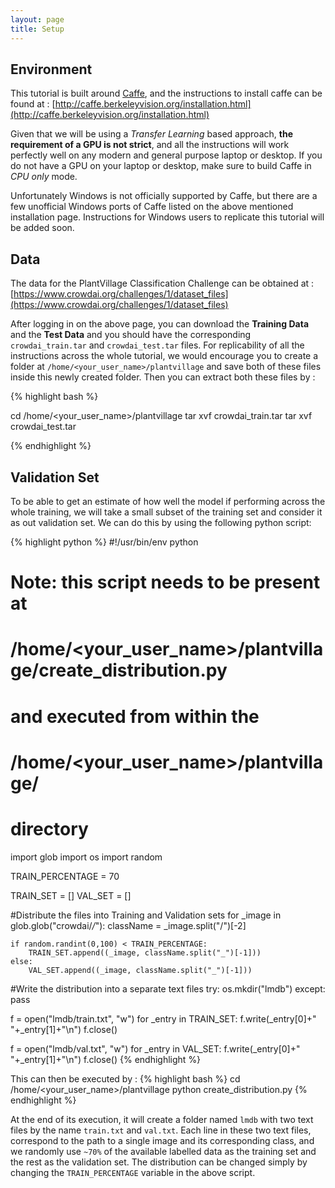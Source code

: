 ```yaml
---
layout: page
title: Setup
---
```


## Environment

This tutorial is built around [Caffe](http://caffe.berkeleyvision.org/), and the instructions to install caffe can be found at : [http://caffe.berkeleyvision.org/installation.html](http://caffe.berkeleyvision.org/installation.html)

Given that we will be using a *Transfer Learning* based approach, **the requirement of a GPU is not strict**, and all the instructions will work perfectly well on any modern and general purpose laptop or desktop. If you do not have a GPU on your laptop or desktop, make sure to build Caffe in *CPU only* mode.   

Unfortunately Windows is not officially supported by Caffe, but there are a few unofficial Windows ports of Caffe listed on the above mentioned installation page. Instructions for Windows users to replicate this tutorial will be added soon.  

## Data

The data for the PlantVillage Classification Challenge can be obtained at : [https://www.crowdai.org/challenges/1/dataset_files](https://www.crowdai.org/challenges/1/dataset_files)   

After logging in on the above page, you can download the **Training Data** and the **Test Data** and you should have the corresponding `crowdai_train.tar` and `crowdai_test.tar` files. For replicability of all the instructions across the whole tutorial, we would encourage you to create a folder at `/home/<your_user_name>/plantvillage` and save both of these files inside this newly created folder. Then you can extract both these files by :   

{% highlight bash %}

cd /home/<your_user_name>/plantvillage
tar xvf crowdai_train.tar
tar xvf crowdai_test.tar

{% endhighlight %}


## Validation Set

To be able to get an estimate of how well the model if performing across the whole training, we will take a small subset of the training set and consider it as out validation set. We can do this by using the following python script:

{% highlight python %}
#!/usr/bin/env python

# Note: this script needs to be present at
#   /home/<your_user_name>/plantvillage/create_distribution.py
# and executed from within the
#   /home/<your_user_name>/plantvillage/
# directory

import glob
import os
import random


TRAIN_PERCENTAGE = 70

TRAIN_SET = []
VAL_SET = []

#Distribute the files into Training and Validation sets
for _image in glob.glob("crowdai/*/*"):
	className = _image.split("/")[-2]

	if random.randint(0,100) < TRAIN_PERCENTAGE:
		TRAIN_SET.append((_image, className.split("_")[-1]))
	else:
		VAL_SET.append((_image, className.split("_")[-1]))

#Write the distribution into a separate text files
try:
	os.mkdir("lmdb")
except:
	pass

f = open("lmdb/train.txt", "w")
for _entry in TRAIN_SET:
	f.write(_entry[0]+" "+_entry[1]+"\n")
f.close()

f = open("lmdb/val.txt", "w")
for _entry in VAL_SET:
	f.write(_entry[0]+" "+_entry[1]+"\n")
f.close()
{% endhighlight %}

This can then be executed by :
{% highlight bash %}
cd /home/<your_user_name>/plantvillage
python create_distribution.py
{% endhighlight %}

At the end of its execution, it will create a folder named `lmdb` with two text files by the name `train.txt` and `val.txt`. Each line in these two text files, correspond to the path to a single image and its corresponding class, and we randomly use `~70%` of the available labelled data as the training set and the rest as the validation set. The distribution can be changed simply by changing the `TRAIN_PERCENTAGE` variable in the above script.
